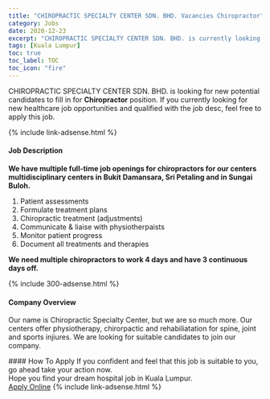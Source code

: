 ```yaml
---
title: "CHIROPRACTIC SPECIALTY CENTER SDN. BHD. Vacancies Chiropractor" 
category: Jobs 
date: 2020-12-23 
excerpt: "CHIROPRACTIC SPECIALTY CENTER SDN. BHD. is currently looking for suitable person to fill in the Chiropractor which positioned at Kuala Lumpur" 
tags: [Kuala Lumpur] 
toc: true 
toc_label: TOC 
toc_icon: "fire" 
--- 
```


<p>CHIROPRACTIC SPECIALTY CENTER SDN. BHD. is looking for new potential candidates to fill in for <b>Chiropractor</b> position. If you currently looking for new healthcare job opportunities and qualified with the job desc, feel free to apply this job.
</p>{% include link-adsense.html %} 
<div><div><div><h4>Job Description</h4></div></div><div><div><span><div><p><strong>We have multiple full-time job openings for chiropractors for our centers multidisciplinary centers in Bukit Damansara, Sri Petaling and in Sungai Buloh.&#160;</strong></p><ol><li>Patient assessments</li><li>Formulate treatment plans</li><li>Chiropractic treatment (adjustments)</li><li>Communicate &amp; liaise with physiotherpaists</li><li>Monitor patient progress</li><li>Document all treatments and therapies</li></ol><p><strong>We need multiple chiropractors to work 4 days and have 3 continuous days off.</strong></p></div></span></div></div></div> 
{% include 300-adsense.html %} 
<div><div><div><h4>Company Overview</h4></div></div><div><div><span><div><p>Our name is Chiropractic Specialty Center, but we are so much more. Our centers offer physiotherapy, chirorpactic and&#160;rehabiliatation for spine, joint and sports injiures. We are looking for suitable candidates to join our company.</p></div></span></div></div></div> 
#### How To Apply 
If you confident and feel that this job is suitable to you, go ahead take your action now. <br/> 
Hope you find your dream hospital job in Kuala Lumpur. <br/> 
<a href="https://www.jobstreet.com.my/en/job/chiropractor-4429184?jobId=jobstreet-my-job-4429184&sectionRank=7&token=0~aa52f537-14f1-45db-bcaa-0d4f90a9f5f3&fr=SRP%20View%20In%20New%20Ta" class="btn btn--warning" target="_blank" rel="nofollow noopenner">Apply Online</a> 
{% include link-adsense.html %} 